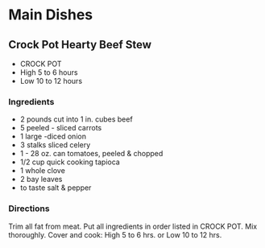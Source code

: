 # Main Dishes

## Crock Pot Hearty Beef Stew

* CROCK POT
* High 5 to 6 hours
* Low 10 to 12 hours

### Ingredients

* 2 pounds cut into 1 in. cubes beef
* 5 peeled - sliced carrots
* 1 large -diced onion
* 3 stalks sliced celery
* 1 - 28 oz. can tomatoes, peeled & chopped
* 1/2 cup quick cooking tapioca
* 1 whole clove
* 2 bay leaves
* to taste salt & pepper

### Directions

Trim all fat from meat. Put all ingredients in order listed in CROCK POT. Mix thoroughly. Cover and cook: High 5 to 6 hrs. or Low 10 to 12 hrs.
